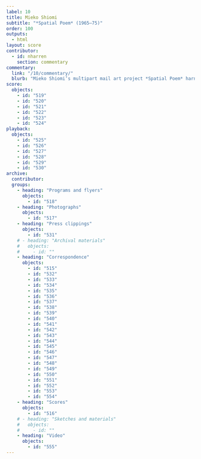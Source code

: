 ```yaml
---
label: 10
title: Mieko Shiomi
subtitle: "*Spatial Poem* (1965–75)"
order: 100
outputs: 
  - html
layout: score
contributor:
  - id: nharren
    section: commentary
commentary:
  link: "/10/commentary/"
  blurb: "Mieko Shiomi’s multipart mail art project *Spatial Poem* harnessed the artist’s global network to test the interpretive possibilities of nine individual text scores written by the artist and shared worldwide. Launched in 1965 and concluding ten years later, *Spatial Poem* captured the broad utility, international reach, distributed authorship, and generative potential of the era’s new notational forms. It provides a compelling bookend to over two decades’ worth of innovative artistic experimentations with scores featured in *The Scores Project*."
score:
  objects:
    - id: "519"
    - id: "520"
    - id: "521"
    - id: "522"
    - id: "523"
    - id: "524"
playback:
  objects:
    - id: "525"
    - id: "526"
    - id: "527"
    - id: "528"
    - id: "529"
    - id: "530"
archive: 
  contributor:
  groups:
    - heading: "Programs and flyers"
      objects:
        - id: "518"
    - heading: "Photographs"
      objects:
        - id: "517"
    - heading: "Press clippings"
      objects:
        - id: "531"
    # - heading: "Archival materials"
    #   objects:
    #     - id: ""
    - heading: "Correspondence"
      objects:
        - id: "515"
        - id: "532"
        - id: "533"
        - id: "534"
        - id: "535"
        - id: "536"
        - id: "537"
        - id: "538"
        - id: "539"
        - id: "540"
        - id: "541"
        - id: "542"
        - id: "543"
        - id: "544"
        - id: "545"
        - id: "546"
        - id: "547"
        - id: "548"
        - id: "549"
        - id: "550"
        - id: "551"
        - id: "552"
        - id: "553"
        - id: "554"
    - heading: "Scores"
      objects: 
        - id: "516"
    # - heading: "Sketches and materials"
    #   objects:
    #     - id: ""
    - heading: "Video"
      objects:
        - id: "555"
---
```

